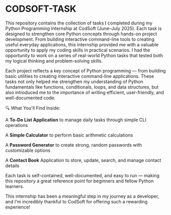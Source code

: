 # CODSOFT-TASK
This repository contains the collection of tasks I completed during my Python Programming Internship at CodSoft (June–July 2025). Each task is designed to strengthen core Python concepts through hands-on project development. From building interactive command-line tools to creating useful everyday applications, this internship provided me with a valuable opportunity to apply my coding skills in practical scenarios.
 I had the opportunity to work on a series of real-world Python tasks that tested both my logical thinking and problem-solving skills.

Each project reflects a key concept of Python programming — from building basic utilities to creating interactive command-line applications. These tasks not only helped me strengthen my understanding of Python fundamentals like functions, conditionals, loops, and data structures, but also introduced me to the importance of writing efficient, user-friendly, and well-documented code.

🔍 What You'll Find Inside:

A **To-Do List Application** to manage daily tasks through simple CLI operations

A **Simple Calculator** to perform basic arithmetic calculations

A **Password Generator** to create strong, random passwords with customizable options

A **Contact Book** Application to store, update, search, and manage contact details

Each task is self-contained, well-documented, and easy to run — making this repository a great reference point for beginners and fellow Python learners.

This internship has been a meaningful step in my journey as a developer, and I'm incredibly thankful to CodSoft for offering such a rewarding experience!

